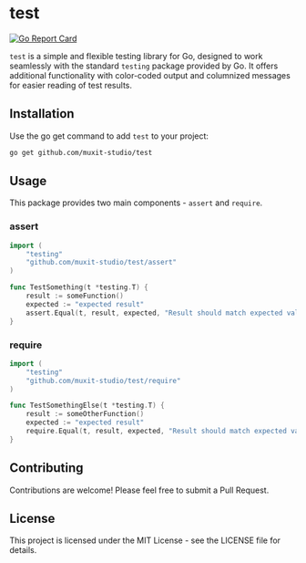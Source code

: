 # test

[![Go Report Card](https://goreportcard.com/badge/github.com/muxit-studio/test)](https://goreportcard.com/report/github.com/muxit-studio/test)

`test` is a simple and flexible testing library for Go, designed to work
seamlessly with the standard `testing` package provided by Go. It offers
additional functionality with color-coded output and columnized messages for
easier reading of test results.

## Installation

Use the go get command to add `test` to your project:

```bash
go get github.com/muxit-studio/test
```

## Usage

This package provides two main components - `assert` and `require`.

### assert

```go
import (
	"testing"
	"github.com/muxit-studio/test/assert"
)

func TestSomething(t *testing.T) {
	result := someFunction()
	expected := "expected result"
	assert.Equal(t, result, expected, "Result should match expected value")
}
```

### require

```go
import (
	"testing"
	"github.com/muxit-studio/test/require"
)

func TestSomethingElse(t *testing.T) {
	result := someOtherFunction()
	expected := "expected result"
	require.Equal(t, result, expected, "Result should match expected value")
}
```

## Contributing

Contributions are welcome! Please feel free to submit a Pull Request.

## License

This project is licensed under the MIT License - see the LICENSE file for
details.

